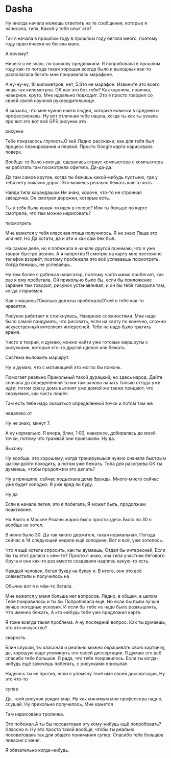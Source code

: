 # Dasha

Ну иногда начала можешь ответить на те сообщения, которые я написала, типа, Какой у тебя опыт это?

Так я начала в прошлом году в прошлом году бегала много, поэтому году практически не бегала мало.

А почему?

Ничего я не знаю, по приколу предложили. Я попробовала в прошлом году как-то погода такая хорошая всегда было и выходных как-то располагала бегать мне понравилась марафоне.

А ну-ну-ну, 10 километров, нет, 5.Это не марафон. Извините это всего лишь так километров. OK как это без тебя? Как оценила, новичка, наверное, круто. Мне идеально подходит. Это я просто говорил со своей своей научной руководительнице.

Я сказала, что мне нужно найти людей, которые новички в средней и профессионалы. Ну вот отличная тебе нашла, когда ты как ты узнала про вот это вот всё GPS рисунки это

рисунки

Тебе показалось глупость.О'кей Ладно расскажи, как для тебя был процесс планирования и первой. Просто Google карта нарисовала поверх.

Вообще-то было некогда, одевалась страус компьютера с компьютера на работать там посмотрела офигела. Да-да-да.

Да там самое крутое, когда ты бежишь какой-нибудь пустыню, где у тебя нету никаких дорог. Это можешь реально бежать как-то хоть.

Найди типа карандашом.Не знаю, короче, что-то не странная звёздочка. Он смотрел дорожки, которые есть.

Ты у тебя была какая-то идея в голове? Или ты больше по карте смотрела, что там можно нарисовать?

посмотреть

Мне кажется у тебя классная птица получилось. Я не знаю Паша это или нет. Но Да кстати, да и эти и как сам бек был.

На самом деле, но я побежала в начале другой понимаю, что я уже творог быстро возник. А я напротив Я смотрю на карту мне постоянно телефон взорвёт, поэтому пробежала это всё успеваешь посмотреть. Когда бежишь, не успеваешь.

Ну тем более я добежал навигатор, поэтому часто мимо пробегает, как раз я ему пробегала. Ой прикольно было бы, если бы приложение заранее там говорил, рисунок устанавливал, и он бы тебе говорила там, когда стараемся.

Как с машины?Сколько должны пробежалаО'кей я тебе как-то нравится.

Рисунок работает я столкнулась, Наверное сложностями. Мне надо было самой придумать, что рисовать, если на карту по конечно, сложно искусственный интеллект интересней. Тебе не надо было тратить время.

Чисто в теории, я думаю, можно найти уже готовые маршруты с рисунками, которые кто-то другой сделал или бежать.

Система выложить маршрут.

Ну и думаю, что с мотивацией это могло бы помочь.

Помогает реально Прикольный такой дурацкий, но здесь народ. Дайте сначала до определённой точки там заново начать Только оттуда уже идти, потом сразу дома выгонят уже домой же также придают, что сказуемое, как часть пошёл.

Там есть тебе надо оказаться определенной точки и потом там же

недалеко от

Ну не знаю, минут 7.

А ну нормально. Я вчера, блин, 1:00, наверное, добиралась до моей точки, потому что трамвай они приезжали. Ну да.

Выхожу.

Ну вообще, это хорошему, когда тренируешься нужно сначала быстрым шагом дойти походить, а потом уже бежать. Типа для разогрева OK ты думаешь, чтобы продолжим это делать?

Ну в принципе, сейчас подъехала дома бренды. Много-много сейчас уже будет холодно. Я уже вряд ли буду.

Ну да

Если в начале летия, это я побегала, Я может быть, продолжим поактивнее.

На Авито в Москве Рязани жарко было просто здесь Было по 30 я вообще не хотел.

В июне было 30. Да так много держится, такая нормальная. Погода сейчас в 14 следующей неделе ещё холоднее. Вот и всё, уже хотелось.

Что я ещё хотела спросить, как ты думаешь, Отдал бы интересней, Если бы ты этот делала с кем-то? Просто я знаю, она типа участник бегового Круга и они как-то раз вместе создавали надпись какую-то есть.

Каждый человек, бегал букву на букву и. В итоге, они это всё совместили и получилось на

Обычно вот я в чём-то бегала.

Мне кажется у меня больше нет вопросов. Ладно, в общем, в целом Тебе понравилось и ты бы Попробовала ещё, Но если бы были лучше лучше погодные условия. И если бы тебе не надо было размышлять, Что именно бежать, А кто-нибудь тебе уже предложил карте.

Я тоже всегда такая проблема. А ну последний вопрос. Как ты думаешь, это это искусство?

скорость

Блин слушай, ты классная и реально можно окрашивать свою картинку, да, хорошую надо упомянуть это своей диссертации. Я думаю это всё спасибо тебе большое. Я рада, что тебе понравилось. Если ты когда-нибудь ещё захочешь побегать, с рисунками присылал.

Надеюсь ты не против, если я упомяну твоё имя своей диссертации, Ну это что-то

супер

Да, твой рисунок увидит мир. Ну как минимум мои профессора ладно, слушай, Ну прикольно получилось, Мне кажется

Там нарисовано тропинка.

Это побежал.А ты бы посоветовал эту кому-нибудь ещё попробовать?Классно я. Ну это просто такой вообще, чтобы ты реально посоветовала так для общего понимания супер. Спасибо тебе большое пивасик с меня.

Я обязательно когда-нибудь.
